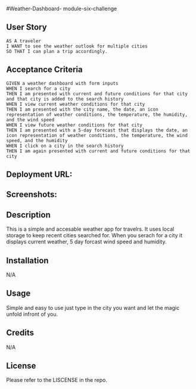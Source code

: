 #Weather-Dashboard- module-six-challenge 

## User Story

```
AS A traveler
I WANT to see the weather outlook for multiple cities
SO THAT I can plan a trip accordingly.
```

## Acceptance Criteria

```
GIVEN a weather dashboard with form inputs
WHEN I search for a city
THEN I am presented with current and future conditions for that city and that city is added to the search history
WHEN I view current weather conditions for that city
THEN I am presented with the city name, the date, an icon representation of weather conditions, the temperature, the humidity, and the wind speed
WHEN I view future weather conditions for that city
THEN I am presented with a 5-day forecast that displays the date, an icon representation of weather conditions, the temperature, the wind speed, and the humidity
WHEN I click on a city in the search history
THEN I am again presented with current and future conditions for that city
```
## Deployment URL: 


## Screenshots: 


## Description 
This is a simple and accesable weather app for travelrs. It uses local storage to keep recent cities searched for. When you serach for a city it displays current weather, 5 day forcast wind speed and humidity. 

## Installation

N/A

## Usage

Simple and easy to use just type in the city you want and let the magic unfold infront of you.

## Credits

N/A

## License

Please refer to the LISCENSE in the repo.
